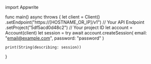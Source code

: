 import Appwrite

func main() async throws {
let client = Client()
.setEndpoint("https://[HOSTNAME_OR_IP]/v1") // Your API Endpoint
.setProject("5df5acd0d48c2") // Your project ID
let account = Account(client)
let session = try await account.createSession(
email: "email@example.com",
password: "password"
)

    print(String(describing: session))

}

